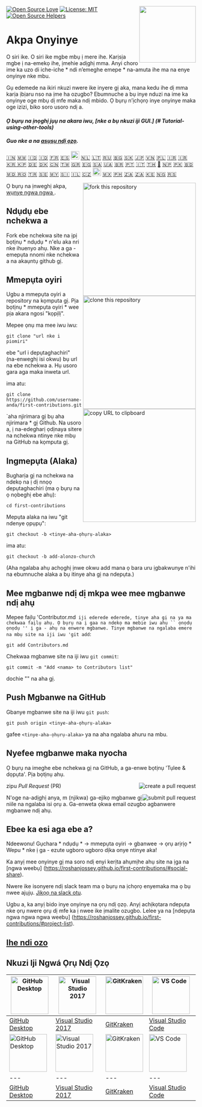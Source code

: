 [![Open Source Love](https://badges.frapsoft.com/os/v1/open-source.svg?v=103)](https://github.com/ellerbrock/open-source-badges/)
[<img align="right" width="150" src="../assets/join-slack-team.png">](https://join.slack.com/t/firstcontributors/shared_invite/enQtNjkxNzQwNzA2MTMwLTVhMWJjNjg2ODRlNWZhNjIzYjgwNDIyZWYwZjhjYTQ4OTBjMWM0MmFhZDUxNzBiYzczMGNiYzcxNjkzZDZlMDM)
[![License: MIT](https://img.shields.io/badge/License-MIT-green.svg)](https://opensource.org/licenses/MIT)
[![Open Source Helpers](https://www.codetriage.com/roshanjossey/first-contributions/badges/users.svg)](https://www.codetriage.com/roshanjossey/first-contributions)

# Akpa Onyinye

O siri ike. O siri ike mgbe mbụ ị mere ihe. Karịsịa mgbe ị na-emekọ ihe, ịmehie adịghị mma. Anyi choro ime ka uzo di iche-iche * ndi n’emeghe emepe * na-amuta ihe ma na enye onyinye nke mbu.

Gụ edemede na ikiri nkuzi nwere ike inyere gị aka, mana kedu ihe dị mma karịa ịbịaru nso na ịme ha ozugbo? Ebumnuche a bụ inye nduzi na ime ka onyinye oge mbụ dị mfe maka ndị mbido. Ọ bụrụ n’ịchọrọ inye onyinye maka oge izizi, biko soro usoro ndị a.

#### _Ọ bụrụ na ịnọghị jụụ na akara iwu, [nke a bụ nkuzi iji GUI.] (# Tutorial-using-other-tools)_

#### _Guo nke a na [asụsụ ndị ọzọ](translations/Translations.md)._

[🇮🇳](translations/Translations.md)
[🇲🇲](translations/README.mm_unicode.md)
[🇮🇩](translations/README.ig.md)
[🇮🇩](translations/README.id.md)
[🇫🇷](translations/README.fr.md)
[🇪🇸](translations/README.es.md)
[<img src="../assets/catalan1.png" width="22">](translations/README.ca.md)
[🇳🇱](translations/README.nl.md)
[🇱🇹](translations/README.lt.md)
[🇷🇺](translations/README.ru.md)
[🇧🇬](translations/README.bg.md)
[:slovakia:](translations/README.slk.md)
[🇯🇵](translations/README.ja.md)
[🇻🇳](translations/README.vn.md)
[🇵🇱](translations/README.pl.md)
[🇮🇷](translations/README.fa.md)
[🇮🇷](translations/README.fa.en.md)
[🇰🇷 🇰🇵](translations/README.ko.md)
[🇩🇪](translations/README.de.md)
[🇩🇰](translations/README.da.md)
[🇨🇳](translations/README.chs.md)
[🇹🇼](translations/README.cht.md)
[🇬🇷](translations/README.gr.md)
[🇪🇬](translations/README.eg.md)
[🇸🇦](translations/README.ar.md)
[🇺🇦](translations/README.ua.md)
[🇧🇷](translations/README.pt_br.md)
[🇵🇹](translations/README.pt-pt.md)
[🇮🇹](translations/README.it.md)
[🇹🇭](translations/README.th.md)
[🏴](translations/README.gl.md)
[🇳🇵](translations/README.np.md)
[🇵🇰](translations/README.ur.md)
[:bangladesh:](translations/README.bn.md)
[🇲🇩 🇷🇴](translations/README.ro.md)
[🇹🇷](translations/README.tr.md)
[🇸🇪](translations/README.se.md)
[🇲🇾](translations/README.my.md)
[:slovenia:](translations/README.sl.md)
[🇮🇱](translations/README.hb.md)
[🇨🇿](translations/README.cs.md)
[<img src="../assets/pirate.png" width="22">](translations/README.en-pirate.md)
[🇲🇽](translations/README.mx.md)
[🇵🇭](translations/README.tl.md)
[🇿🇦](translations/README.zul.md)
[🇿🇦](translations/README.afk.md)
[🇰🇪](translations/README.kws.md)
[🇳🇬](translations/README.igb.md)
[🇷🇸](translations/README.sr.md)


<img align="right" width="300" src="../assets/fork.png" alt="fork this repository" />

Ọ bụrụ na ịnweghị akpa, [ wụnye ngwa ngwa ](https://help.github.com/articles/set-up-git/).

## Ndụdụ ebe nchekwa a

Fork ebe nchekwa site na ịpị bọtịnụ * ndụdụ * n'elu aka nri nke ihuenyo ahụ.
Nke a ga - emepụta nnomi nke nchekwa a na akaụntụ github gị.

## Mmepụta oyiri

<img align="right" width="300" src="../assets/clone.png" alt="clone this repository" />

Ugbu a mmepụta oyiri a repository na kọmputa gị. Pịa bọtịnụ * mmepụta oyiri * wee pịa akara ngosi "kọpịlị".

Mepee ọnụ ma mee iwu iwu:

```
git clone "url nke i piomiri"
```

ebe "url i depụtaghachiri" (na-enweghị isi okwu) bụ url na ebe nchekwa a. Hụ usoro gara aga maka inweta url.

<img align="right" width="300" src="../assets/copy-to-clipboard.png" alt="copy URL to clipboard" />

ima atu:

```
git clone https://github.com/username-anda/first-contributions.git
```

`aha njirimara gị bụ aha njirimara * gị Github. Na usoro a, ị na-edegharị ọdịnaya sitere na nchekwa ntinye nke mbụ na GitHub na kọmputa gị.

## Ingmepụta (Alaka)

Bugharịa gị na nchekwa na ndekọ na ị dị nnọọ depụtaghachiri (ma ọ bụrụ na ọ nọbeghị ebe ahụ):

```
cd first-contributions
```

Mepụta alaka na iwu "git ndenye ọpụpụ":

```
git checkout -b <tinye-aha-ọhụrụ-alaka>
```

ima atu:

```
git checkout -b add-alonzo-church
```

(Aha ngalaba ahụ achọghị ịnwe okwu add mana ọ bara uru ịgbakwunye n'ihi na ebumnuche alaka a bụ itinye aha gị na ndepụta.)

## Mee mgbanwe ndị dị mkpa wee mee mgbanwe ndị ahụ

Mepee faịlụ 'Contributor.md` iji ederede ederede, tinye aha gị na ya ma chekwaa faịlụ ahụ. Ọ bụrụ na ị gaa na ndekọ ma mebie iwu ahụ `` ọnọdụ ọnọdụ '' ị ga - ahụ na enwere mgbanwe. Tinye mgbanwe na ngalaba emere na mbụ site na iji iwu 'git add`:

```
git add Contributors.md
```

Chekwaa mgbanwe site na iji iwu `git commit`:

```
git commit -m "Add <nama> to Contributors list"
```

dochie "<aha>" na aha gị.

## Push Mgbanwe na GitHub

Gbanye mgbanwe site na iji iwu `git push`:

```
git push origin <tinye-aha-ọhụrụ-alaka>
```

gafee `<tinye-aha-ọhụrụ-alaka>` ya na aha ngalaba ahuru na mbu.

## Nyefee mgbanwe maka nyocha

Ọ bụrụ na imeghe ebe nchekwa gị na GitHub, a ga-enwe bọtịnụ 'Tụlee & dọpụta'. Pịa bọtịnụ ahụ.

<img style="float: right;" src="../assets/compare-and-pull.png" alt="create a pull request" />

zipu *Pull Request* (PR)

<img style="float: right;" src="../assets/submit-pull-request.png" alt="submit pull request" />

N'oge na-adịghị anya, m (njikwa) ga-ejikọ mgbanwe gị niile na ngalaba isi ọrụ a. Ga-enweta ọkwa email ozugbo agbanwere mgbanwe ndị ahụ.

## Ebee ka esi aga ebe a?

Ndeewonu! Gụchara * ndụdụ * -> mmepụta oyiri -> gbanwee -> ọrụ arịrịọ * Wepu * nke ị ga - ezute ugboro ugboro dịka onye ntinye aka!

Ka anyị mee onyinye gị ma soro ndị enyi kerịta ahụmịhe ahụ site na ịga na [ngwa weebụ] (https://roshanjossey.github.io/first-contributions/#social-share).

Nwere ike isonyere ndị slack team ma ọ bụrụ na ịchọrọ enyemaka ma ọ bụ nwee ajụjụ. [Jikọọ na slack otu](https://join.slack.com/t/firstcontributors/shared_invite/enQtMzE1MTYwNzI3ODQ0LTZiMDA2OGI2NTYyNjM1MTFiNTc4YTRhZTg4OWZjMzA0ZWZmY2UxYzVkMzI1ZmVmOWI4ODdkZWQwNTM2NDVmNjY).

Ugbu a, ka anyị bido inye onyinye na ọrụ ndị ọzọ. Anyị achịkọtara ndepụta nke ọrụ nwere ọrụ dị mfe ka ị nwee ike ịmalite ozugbo. Lelee ya na [ndepụta ngwa ngwa ngwa weebụ] (https://roshanjossey.github.io/first-contributions/#project-list).

## [Ihe ndi ozo ](../additional-material/git_workflow_scenarios/additional-material.md)

## Nkuzi Iji Ngwá Ọrụ Ndị Ọzọ

| <a href="../github-desktop-tutorial.md"><img alt="GitHub Desktop" src="https://desktop.github.com/images/desktop-icon.svg" width="100"></a> | <a href="../github-windows-vs2017-tutorial.md"><img alt="Visual Studio 2017" src="https://upload.wikimedia.org/wikipedia/commons/c/cd/Visual_Studio_2017_Logo.svg" width="100"></a> | <a href="../gitkraken-tutorial.md"><img alt="GitKraken" src="/assets/gk-icon.png" width="100"></a> | <a href="../github-windows-vs-code-tutorial.md"><img alt="VS Code" src="https://upload.wikimedia.org/wikipedia/commons/2/2d/Visual_Studio_Code_1.18_icon.svg" width=100></a> |
| ---------------------------------------------------------------------------------------------------------------------------------------- | -------------------------------------------------------------------------------------------------------------------------------------------------------------------------------- | ----------------------------------------------------------------------------------------------- | ------------------------------------------------------------------------------------------------------------------------------------------------------------------------- |
| [GitHub Desktop](../github-desktop-tutorial.md)                                                                                             | [Visual Studio 2017](../github-windows-vs2017-tutorial.md)                                                                                                                          | [GitKraken](../gitkraken-tutorial.md)                                                              | [Visual Studio Code](../github-windows-vs-code-tutorial.md)                                                                                                                  |
|<a href="../github-desktop-tutorial.md"><img alt="GitHub Desktop" src="https://desktop.github.com/images/desktop-icon.svg" width="100"></a>|<a href="../github-windows-vs2017-tutorial.md"><img alt="Visual Studio 2017" src="https://upload.wikimedia.org/wikipedia/commons/c/cd/Visual_Studio_2017_Logo.svg" width="100"></a>|<a href="../gitkraken-tutorial.md"><img alt="GitKraken" src="/assets/gk-icon.png" width="100"></a>|<a href="../github-windows-vs-code-tutorial.md"><img alt="VS Code" src="https://upload.wikimedia.org/wikipedia/commons/2/2d/Visual_Studio_Code_1.18_icon.svg" width=100></a>|
|---|---|---|---|
|[GitHub Desktop](../github-desktop-tutorial.md)|[Visual Studio 2017](../github-windows-vs2017-tutorial.md)|[GitKraken](../gitkraken-tutorial.md)|[Visual Studio Code](../github-windows-vs-code-tutorial.md)|
